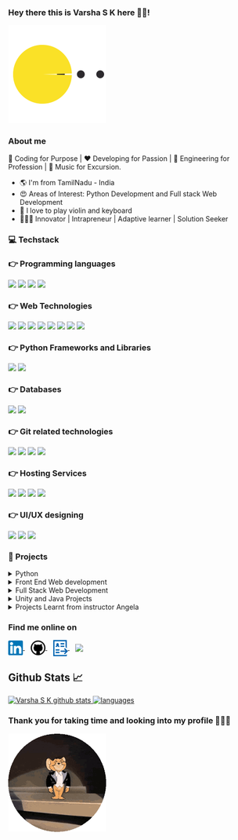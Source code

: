 ### Hey there this is Varsha S K here ✌🏻!

<div>
	<img src="https://github.com/skvarshasivakumar/webster/blob/main/img/pacman.svg" width="200" height="200">
</div>

### About me 

:black_heart: Coding for Purpose | :heart: Developing for Passion | :blue_heart: Engineering for Profession | :green_heart: Music for Excursion.

- :earth_americas: I'm from TamilNadu - India
- 😍 Areas of Interest: Python Development and Full stack Web Development
- :violin: I love to play violin and keyboard
- 🤹🏻‍♀️ Innovator | Intrapreneur | Adaptive learner | Solution Seeker


### 💻 Techstack

### 👉 Programming languages

<p>
<img src="https://img.shields.io/badge/C-579BB1.svg?logo=C&logoColor=white"/>
<img src="https://img.shields.io/badge/python-2B3A55.svg?logo=python&logoColor=white"/>
<img src="https://img.shields.io/badge/JavaScript-1C3B55.svg?logo=javascript&logoColor=white"/>
<img src="https://img.shields.io/badge/JAVA-628E70.svg?logoColor=white"/>
</p>

### 👉 Web Technologies

<p>
<img src="https://img.shields.io/badge/HTML-EF2D5E.svg?logo=html5&logoColor=white"/>
<img src="https://img.shields.io/badge/CSS-628E90.svg?logo=css3&logoColor=white"/>
<img src="https://img.shields.io/badge/Bootstrap-332FD0.svg?logo=bootstrap&logoColor=white"/>
<img src="https://img.shields.io/badge/Vanilla%20JavaScript-F6F7C1.svg?logo=javascript&logoColor=white"/>
<img src="https://img.shields.io/badge/JQuery-8DCBE6.svg?logo=jquery&logoColor=white"/>
<img src="https://img.shields.io/badge/Node.js-2B3A55.svg?logo=nodedotjs&logoColor=white"/>
<img src="https://img.shields.io/badge/React.js-B9F3E4.svg?logo=react&logoColor=white"/>
<img src="https://img.shields.io/badge/Express.js-F99417.svg?logo=express&logoColor=white"/>
</p>

### 👉 Python Frameworks and Libraries

<p>
<img src="https://img.shields.io/badge/Tkinter-FFCACA.svg?logoColor=white"/>
<img src="https://img.shields.io/badge/Requests-FF8787.svg?logoColor=white"/>
</p>


### 👉 Databases

<p>
<img src="https://img.shields.io/badge/MySQL-00599C.svg?logo=mysql&logoColor=white"/>
<img src="https://img.shields.io/badge/MongoDB-319DA0.svg?logo=mongodb&logoColor=white"/>
</p>


### 👉 Git related technologies

<p>
<img src="https://img.shields.io/badge/GIT-80558C.svg?logo=git&logoColor=white"/>
<img src="https://img.shields.io/badge/Version%20Control-pink.svg?logoColor=white"/>
<img src="https://img.shields.io/badge/Github-85586F.svg?logo=github&logoColor=white"/>
<img src="https://img.shields.io/badge/Basics%20of%20Command%20Line-E9D5CA.svg?logoColor=white"/>
</p>

### 👉 Hosting Services

<p>
<img src="https://img.shields.io/badge/Heroku-61A4BC.svg?logo=heroku&logoColor=white"/>
<img src="https://img.shields.io/badge/Render-1A132F.svg?logo=render&logoColor=white"/>
<img src="https://img.shields.io/badge/Github-bbscdf.svg?logo=githubactions&logoColor=white"/>
<img src="https://img.shields.io/badge/DriveToWeb-BB6464.svg?logo=googledrive&logoColor=white"/>

</p>


### 👉 UI/UX designing

<p>
<img src="https://img.shields.io/badge/Figma-A10035.svg?logo=figma&logoColor=white"/>
<img src="https://img.shields.io/badge/AdobeXd-3FA796.svg?logo=adobexd&logoColor=white"/>
<img src="https://img.shields.io/badge/Canva-FEC260.svg?logo=canva&logoColor=white"/>
</p>


### 📘 Projects

<!-- split -->

<details>
<summary>Python</summary>
<ul>

<li><a href="https://www.youtube.com/watch?v=_SPvrhPxqMA" target="_blank">Digital Transcriptionist</a></li>
<li><a href="https://www.youtube.com/watch?v=wnxi_yjf4YQ" target="_blank">Stress deduction using CNN</a></li>
<li><a href="https://www.youtube.com/watch?v=H06kvQHQdaM" target="_blank">India Bix Scrapper</a></li>
<li><a href="https://www.youtube.com/watch?v=MQ48zxmbEK4" target="_blank">Live Weather Desktop Notifier</a></li>

</ul>
</details>

<!-- split -->

<details>
<summary>Front End Web development</summary>
<ul>

<li><a href="https://www.youtube.com/watch?v=7VyDkqfk5Z0">React Web application for a small Business</a></li>
<li><a href="https://www.youtube.com/watch?v=b7QZCAEmChE">Todo List</a></li>
<li><a href="https://skvarshasivakumar.github.io/New_ShriRam_Mess/">Website for a Local Business</a></li>
<li><a href="https://www.youtube.com/watch?v=zf0RjsBOXWw">Emojipedia</a></li>
<li><a href="https://skvarshasivakumar.github.io/patatap-clone/">Patatap Clone</a></li>
<li><a href="https://skvarshasivakumar.github.io/HAKUNA-MATATA/">Stress Management Site</a></li>

</ul>
</details>

<!-- split -->

<details>
<summary>Full Stack Web Development</summary>
<ul>

<li><a href="https://www.youtube.com/watch?v=ZnolHnFvFAc&t=174s" target="_blank">A Career Guidance Website</a></li>
<li><a href="https://varshask-weather-api.onrender.com/" target="_blank">API connected website</a></li>
<li><a href="https://varshask-backend-to-do-list.onrender.com/" target="_blank">A CRUD web application</a></li>
<li><a href="https://skvarshasivakumar.github.io/-TRINIT_The-Full-Stack-Force_DEV03_FINAL/">All things green</a></li>

</ul>
</details>

<!-- split -->

<details>
<summary>Unity and Java Projects</summary>
<ul>

<li><a href="https://www.youtube.com/watch?v=YesaxRCAd_Q" target="_blank">A Cinemachine with modern city</a></li>
<li><a href="https://www.youtube.com/watch?v=YesaxRCAd_Q" target="_blank">3D terrain project</a></li>
<li><a href="https://www.youtube.com/watch?v=HcKPmfPxlow" target="_blank">JAVA Grade Processing system</a></li>

</ul>
</details>

<!-- split -->

<details>
<summary>Projects Learnt from instructor Angela</summary>
<ul>

<li><a href="https://skvarshasivakumar.github.io/sean-halphin-clone-varsha-s-k/" target="_blank">UI designer Sean Halphin Clone Varsha S K version</a></li>
<li><a href="https://skvarshasivakumar.github.io/Tindog-varsha-s-k/" target="_blank">Tinder clone Tindog</a></li>
<li><a href="https://skvarshasivakumar.github.io/simon-varsha-sk/" target="_blank">Simon Game</a></li>
<li><a href="https://varshask-blog-website.onrender.com/" target="_blank">Blog Website</a></li>
<li><a href="https://skvarshasivakumar.github.io/diceroll/" target="_blank">Dice Game</a></li>
<li><a href="https://skvarshasivakumar.github.io/drum_kit/" target="_blank">Drum Kit</a></li>

</ul>
</details>

### Find me online on

<p align="left">
<a href="https://www.linkedin.com/in/varsha-s-k-9694501bb/" target="_blank">
  <img align="center" | Linkedin" width="30px" src="https://github.com/SatYu26/SatYu26/blob/master/Assets/Linkedin.svg" />
</a> &nbsp;&nbsp;
<a href="https://github.com/skvarshasivakumar">
<img align="center" | Github" width="30px" src="https://github.com/SatYu26/SatYu26/blob/master/Assets/git.png" />
</a> &nbsp;&nbsp;
<a href="https://sk-varsha-sivakumar-profile.on.drv.tw/my%20portfolio/">
<img align="center" | Portfolio" width="30px" src="https://github.com/SatYu26/SatYu26/blob/master/Assets/resume.png" />
</a> &nbsp;&nbsp;
<a href="https://www.youtube.com/channel/UCL5LOXnw3biI2AYbdf6yWsg">
<img align="center" | Youtube" width="30px" src="https://www.iconpacks.net/icons/2/free-youtube-logo-icon-2431-thumb.png" />
</a>                                                                                                                 
</p>

## Github Stats 📈
<!-- status codes -->
<a href="https://github.com/skvarshasivakumar">
<p>
<img src="https://github-readme-stats.vercel.app/api?username=skvarshasivakumar&show_icons=true&theme=tokyonight" alt="Varsha S K github stats" width="420"/>&nbsp;<img src="https://github-readme-stats.vercel.app/api/top-langs/?username=skvarshasivakumar&layout=compact&theme=tokyonight" alt="languages" height="165">
</p>
</a>



### Thank you for taking time and looking into my profile 🙏🏻😊
<img src="https://github.com/skvarshasivakumar/webster/blob/main/img/jerrycirclecrop.gif" width="200" height="200"> 
